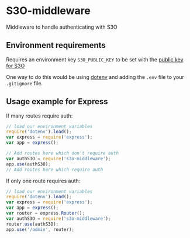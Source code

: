 # S3O-middleware
Middleware to handle authenticating with S3O

## Environment requirements
Requires an environment key `S3O_PUBLIC_KEY` to be set with the [public key for S3O](https://s3o.ft.com/publickey)

One way to do this would be using [dotenv](https://www.npmjs.com/package/dotenv) and adding the `.env` file to your `.gitignore` file.

## Usage example for Express
If many routes require auth:
```js
// load our environment variables
require('dotenv').load();
var express = require('express');
var app = express();

// Add routes here which don't require auth
var authS3O = require('s3o-middleware');
app.use(authS3O);
// Add routes here which require auth
```
If only one route requires auth:
```js
// load our environment variables
require('dotenv').load();
var express = require('express');
var app = express();
var router = express.Router();
var authS3O = require('s3o-middleware');
router.use(authS3O);
app.use('/admin', router);
```
